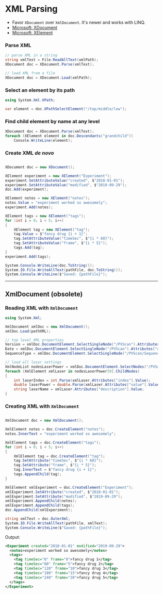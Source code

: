 # XML Parsing

* Favor `XDocument` over `XmlDocument`. It's newer and works with LINQ.
* [Microsoft: XDocument](https://docs.microsoft.com/en-us/dotnet/api/system.xml.linq.xdocument)
* [Microsoft: XElement](https://docs.microsoft.com/en-us/dotnet/api/system.xml.linq.xelement)

### Parse XML
```cs
// parse XML in a string
string xmlText = File.ReadAllText(xmlPath);
XDocument doc = XDocument.Parse(xmlText);
```

```cs
// load XML from a file
XDocument doc = XDocument.Load(xmlPath);
```

### Select an element by its path

```cs
using System.Xml.XPath;
```

```cs
var element = doc.XPathSelectElement("/top/middle/low");
```

### Find child element by name at any level
```cs
XDocument doc = XDocument.Parse(xmlText);
foreach (XElement element in doc.Descendants("grandchild"))
    Console.WriteLine(element);
```

### Create XML _de novo_
```cs

XDocument doc = new XDocument();

XElement experiment = new XElement("Experiment");
experiment.SetAttributeValue("created", $"2018-01-01");
experiment.SetAttributeValue("modified", $"2019-09-29");
doc.Add(experiment);

XElement notes = new XElement("notes");
notes.Value = "experiment worked so awesomely";
experiment.Add(notes);

XElement tags = new XElement("tags");
for (int i = 0; i < 5; i++)
{
	XElement tag = new XElement("tag");
	tag.Value = $"fancy drug {i + 1}";
	tag.SetAttributeValue("timeSec", $"{i * 60}");
	tag.SetAttributeValue("frame", $"{i * 5}");
	tags.Add(tag);
}
experiment.Add(tags);

System.Console.WriteLine(doc.ToString());
System.IO.File.WriteAllText(pathFile, doc.ToString());
System.Console.WriteLine($"Saved: {pathFile}");
```

---

## XmlDocument (obsolete)

### Reading XML with `XmlDocument`
```cs
using System.Xml;
```

```cs
XmlDocument xmlDoc = new XmlDocument();
xmlDoc.Load(pathXML);

// top level XML properties
Version = xmlDoc.DocumentElement.SelectSingleNode("/PVScan").Attributes["version"].Value;
Date = xmlDoc.DocumentElement.SelectSingleNode("/PVScan").Attributes["date"].Value;
SequenceType = xmlDoc.DocumentElement.SelectSingleNode("/PVScan/Sequence").Attributes["type"].Value;

// load all laser settings
XmlNodeList nodesLaserPower = xmlDoc.DocumentElement.SelectNodes("/PVScan/PVStateShard/PVStateValue[@key='laserPower']");
foreach (XmlElement xmlLaser in nodesLaserPower[0].ChildNodes)
{
	int laserIndex = int.Parse(xmlLaser.Attributes["index"].Value);
	double laserPower = double.Parse(xmlLaser.Attributes["value"].Value);
	string laserName = xmlLaser.Attributes["description"].Value;
}
```

### Creating XML with `XmlDocument`
```cs

XmlDocument doc = new XmlDocument();

XmlElement notes = doc.CreateElement("notes");
notes.InnerText = "experiment worked so awesomely";

XmlElement tags = doc.CreateElement("tags");
for (int i = 0; i < 5; i++)
{
	XmlElement tag = doc.CreateElement("tag");
	tag.SetAttribute("timeSec", $"{i * 60}");
	tag.SetAttribute("frame", $"{i * 5}");
	tag.InnerText = $"fancy drug {i + 1}";
	tags.AppendChild(tag);
}

XmlElement xmlExperiment = doc.CreateElement("Experiment");
xmlExperiment.SetAttribute("created", $"2018-01-01");
xmlExperiment.SetAttribute("modified", $"2019-09-29");
xmlExperiment.AppendChild(notes);
xmlExperiment.AppendChild(tags);
doc.AppendChild(xmlExperiment);

string xmlText = doc.OuterXml;
System.IO.File.WriteAllText(pathFile, xmlText);
System.Console.WriteLine($"Saved: {pathFile}");
```

Output:
```xml
<Experiment created="2018-01-01" modified="2019-09-29">
  <notes>experiment worked so awesomely</notes>
  <tags>
    <tag timeSec="0" frame="0">fancy drug 1</tag>
    <tag timeSec="60" frame="5">fancy drug 2</tag>
    <tag timeSec="120" frame="10">fancy drug 3</tag>
    <tag timeSec="180" frame="15">fancy drug 4</tag>
    <tag timeSec="240" frame="20">fancy drug 5</tag>
  </tags>
</Experiment>
```

